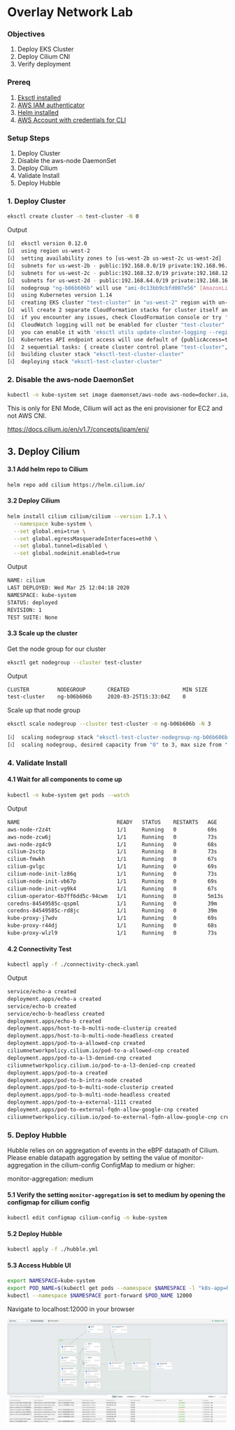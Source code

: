 # Overlay Network Lab

### Objectives
1. Deploy EKS Cluster
2. Deploy Cilium CNI 
3. Verify deployment

### Prereq
1. [Eksctl installed](CH01/CH01_L05)
2. [AWS IAM authenticator](https://docs.aws.amazon.com/eks/latest/userguide/install-aws-iam-authenticator.html)  
3. [Helm installed](https://helm.sh/docs/intro/install/)
4. [AWS Account with credentials for CLI](https://docs.aws.amazon.com/cli/latest/userguide/cli-chap-configure.html)

### Setup Steps
1. Deploy Cluster
2. Disable the aws-node DaemonSet
3. Deploy Cilium 
4. Validate Install
5. Deploy Hubble

### 1. Deploy Cluster

```bash
eksctl create cluster -n test-cluster -N 0
```

Output
```bash
[ℹ]  eksctl version 0.12.0
[ℹ]  using region us-west-2
[ℹ]  setting availability zones to [us-west-2b us-west-2c us-west-2d]
[ℹ]  subnets for us-west-2b - public:192.168.0.0/19 private:192.168.96.0/19
[ℹ]  subnets for us-west-2c - public:192.168.32.0/19 private:192.168.128.0/19
[ℹ]  subnets for us-west-2d - public:192.168.64.0/19 private:192.168.160.0/19
[ℹ]  nodegroup "ng-b06b606b" will use "ami-0c13bb9cbfd007e56" [AmazonLinux2/1.14]
[ℹ]  using Kubernetes version 1.14
[ℹ]  creating EKS cluster "test-cluster" in "us-west-2" region with un-managed nodes
[ℹ]  will create 2 separate CloudFormation stacks for cluster itself and the initial nodegroup
[ℹ]  if you encounter any issues, check CloudFormation console or try 'eksctl utils describe-stacks --region=us-west-2 --cluster=test-cluster'
[ℹ]  CloudWatch logging will not be enabled for cluster "test-cluster" in "us-west-2"
[ℹ]  you can enable it with 'eksctl utils update-cluster-logging --region=us-west-2 --cluster=test-cluster'
[ℹ]  Kubernetes API endpoint access will use default of {publicAccess=true, privateAccess=false} for cluster "test-cluster" in "us-west-2"
[ℹ]  2 sequential tasks: { create cluster control plane "test-cluster", create nodegroup "ng-b06b606b" }
[ℹ]  building cluster stack "eksctl-test-cluster-cluster"
[ℹ]  deploying stack "eksctl-test-cluster-cluster"
```
### 2. Disable the aws-node DaemonSet


```bash
kubectl -n kube-system set image daemonset/aws-node aws-node=docker.io/spaster/alpine-sleep
```

This is only for ENI Mode, Cilium will act as the eni provisioner for EC2 and not AWS CNI. 

https://docs.cilium.io/en/v1.7/concepts/ipam/eni/


## 3. Deploy Cilium 

#### 3.1 Add helm repo to Cilium 

```bash
helm repo add cilium https://helm.cilium.io/
```

#### 3.2 Deploy Cilium

```bash
helm install cilium cilium/cilium --version 1.7.1 \
  --namespace kube-system \
  --set global.eni=true \
  --set global.egressMasqueradeInterfaces=eth0 \
  --set global.tunnel=disabled \
  --set global.nodeinit.enabled=true
```
Output 
```bash
NAME: cilium
LAST DEPLOYED: Wed Mar 25 12:04:18 2020
NAMESPACE: kube-system
STATUS: deployed
REVISION: 1
TEST SUITE: None

```
#### 3.3 Scale up the cluster 

Get the node group for our cluster

```bash
eksctl get nodegroup --cluster test-cluster 
```
Output
```bash
CLUSTER         NODEGROUP       CREATED                 MIN SIZE        MAX SIZE        DESIRED CAPACITY        INSTANCE TYPE   IMAGE ID
test-cluster    ng-b06b606b     2020-03-25T15:33:04Z    0               0               0                       m5.large        ami-0c13bb9cbfd007e56

```

Scale up that node group 

```bash
eksctl scale nodegroup --cluster test-cluster -n ng-b06b606b -N 3
```

```bash
[ℹ]  scaling nodegroup stack "eksctl-test-cluster-nodegroup-ng-b06b606b" in cluster eksctl-test-cluster-cluster
[ℹ]  scaling nodegroup, desired capacity from "0" to 3, max size from "0" to 3
```
### 4. Validate Install

#### 4.1 Wait for all components to come up

```bash
kubectl -n kube-system get pods --watch
``` 
Output
```bash
NAME                               READY   STATUS    RESTARTS   AGE
aws-node-r2z4t                     1/1     Running   0          69s
aws-node-zcw6j                     1/1     Running   0          73s
aws-node-zg4c9                     1/1     Running   0          68s
cilium-2sctp                       1/1     Running   0          73s
cilium-fmwkh                       1/1     Running   0          67s
cilium-gvlgc                       1/1     Running   0          69s
cilium-node-init-lz86q             1/1     Running   0          73s
cilium-node-init-vb67p             1/1     Running   0          69s
cilium-node-init-vg9k4             1/1     Running   0          67s
cilium-operator-6b7ff6dd5c-94cwm   1/1     Running   0          5m13s
coredns-84549585c-qspml            1/1     Running   0          39m
coredns-84549585c-rd8jc            1/1     Running   0          39m
kube-proxy-j7wdv                   1/1     Running   0          69s
kube-proxy-r44dj                   1/1     Running   0          68s
kube-proxy-wlzl9                   1/1     Running   0          73s
```
#### 4.2 Connectivity Test 

```bash 
kubectl apply -f ./connectivity-check.yaml
```
Output
```bash
service/echo-a created
deployment.apps/echo-a created
service/echo-b created
service/echo-b-headless created
deployment.apps/echo-b created
deployment.apps/host-to-b-multi-node-clusterip created
deployment.apps/host-to-b-multi-node-headless created
deployment.apps/pod-to-a-allowed-cnp created
ciliumnetworkpolicy.cilium.io/pod-to-a-allowed-cnp created
deployment.apps/pod-to-a-l3-denied-cnp created
ciliumnetworkpolicy.cilium.io/pod-to-a-l3-denied-cnp created
deployment.apps/pod-to-a created
deployment.apps/pod-to-b-intra-node created
deployment.apps/pod-to-b-multi-node-clusterip created
deployment.apps/pod-to-b-multi-node-headless created
deployment.apps/pod-to-a-external-1111 created
deployment.apps/pod-to-external-fqdn-allow-google-cnp created
ciliumnetworkpolicy.cilium.io/pod-to-external-fqdn-allow-google-cnp created
```

### 5. Deploy Hubble

Hubble relies on on aggregation of events in the eBPF datapath of Cilium. Please enable datapath aggregation by setting the value of monitor-aggregation in the cilium-config ConfigMap to medium or higher:

monitor-aggregation: medium

#### 5.1  Verify the setting `monitor-aggregation` is set to medium by opening the configmap for cilium config

```bash
kubectl edit configmap cilium-config -n kube-system
``` 

#### 5.2 Deploy Hubble

```bash
kubectl apply -f ./hubble.yml
```

#### 5.3 Access Hubble UI

```bash
export NAMESPACE=kube-system
export POD_NAME=$(kubectl get pods --namespace $NAMESPACE -l "k8s-app=hubble-ui" -o jsonpath="{.items[0].metadata.name}")
kubectl --namespace $NAMESPACE port-forward $POD_NAME 12000
``` 

Navigate to localhost:12000 in your browser

![](./hubble.png)
